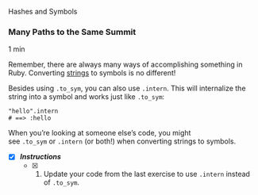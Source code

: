 Hashes and Symbols

### Many Paths to the Same Summit

1 min

Remember, there are always many ways of accomplishing something in Ruby. Converting [strings](https://www.codecademy.com/resources/docs/ruby/strings) to symbols is no different!

Besides using `.to_sym`, you can also use `.intern`. This will internalize the string into a symbol and works just like `.to_sym`:

```
"hello".intern
# ==> :hello
```

When you’re looking at someone else’s code, you might see `.to_sym` or `.intern` (or both!) when converting strings to symbols.

- [x] ***Instructions***
    - [x] 1. Update your code from the last exercise to use `.intern` instead of `.to_sym`.